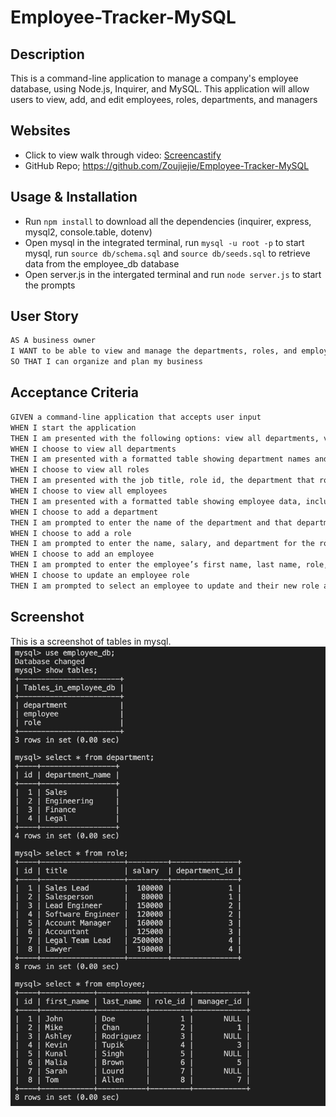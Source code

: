 # Employee-Tracker-MySQL

## Description
This is a command-line application to manage a company's employee database, using Node.js, Inquirer, and MySQL. This application will allow users to view, add, and edit employees, roles, departments, and managers

## Websites
- Click to view walk through video: [Screencastify](https://app.castify.com/watch/5601ca36-a744-495e-92fc-36d5c78dc6b9)
- GitHub Repo; https://github.com/Zoujiejie/Employee-Tracker-MySQL 

## Usage & Installation
- Run ```npm install``` to download all the dependencies (inquirer, express, mysql2, console.table, dotenv)
- Open mysql in the integrated terminal, run ```mysql -u root -p``` to start mysql, run ```source db/schema.sql``` and ```source db/seeds.sql``` to retrieve data from the employee_db database
- Open server.js in the intergated terminal and run ```node server.js``` to start the prompts

## User Story
```sh
AS A business owner
I WANT to be able to view and manage the departments, roles, and employees in my company
SO THAT I can organize and plan my business
```

## Acceptance Criteria
```sh
GIVEN a command-line application that accepts user input
WHEN I start the application
THEN I am presented with the following options: view all departments, view all roles, view all employees, add a department, add a role, add an employee, and update an employee role
WHEN I choose to view all departments
THEN I am presented with a formatted table showing department names and department ids
WHEN I choose to view all roles
THEN I am presented with the job title, role id, the department that role belongs to, and the salary for that role
WHEN I choose to view all employees
THEN I am presented with a formatted table showing employee data, including employee ids, first names, last names, job titles, departments, salaries, and managers that the employees report to
WHEN I choose to add a department
THEN I am prompted to enter the name of the department and that department is added to the database
WHEN I choose to add a role
THEN I am prompted to enter the name, salary, and department for the role and that role is added to the database
WHEN I choose to add an employee
THEN I am prompted to enter the employee’s first name, last name, role, and manager, and that employee is added to the database
WHEN I choose to update an employee role
THEN I am prompted to select an employee to update and their new role and this information is updated in the database
```

## Screenshot
This is a screenshot of tables in mysql.
![MySQL Tables Screenshot](./assets/mysql-tables.jpeg)